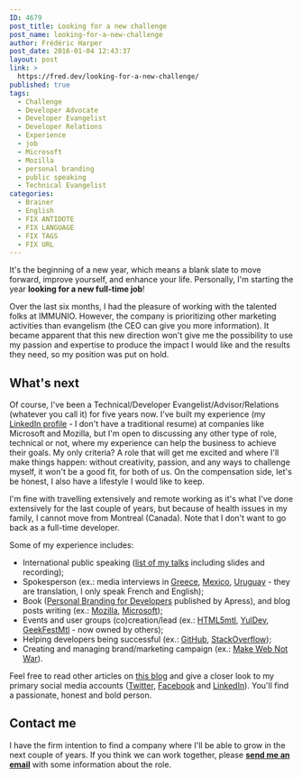 ```yaml
---
ID: 4679
post_title: Looking for a new challenge
post_name: looking-for-a-new-challenge
author: Frédéric Harper
post_date: 2016-01-04 12:43:37
layout: post
link: >
  https://fred.dev/looking-for-a-new-challenge/
published: true
tags:
  - Challenge
  - Developer Advocate
  - Developer Evangelist
  - Developer Relations
  - Experience
  - job
  - Microsoft
  - Mozilla
  - personal branding
  - public speaking
  - Technical Evangelist
categories:
  - Brainer
  - English
  - FIX ANTIDOTE
  - FIX LANGUAGE
  - FIX TAGS
  - FIX URL
---
```

It's the beginning of a new year, which means a blank slate to move forward, improve yourself, and enhance your life. Personally, I'm starting the year <strong>looking for a new full-time job</strong>!

Over the last six months, I had the pleasure of working with the talented folks at IMMUNIO. However, the company is prioritizing other marketing activities than evangelism (the CEO can give you more information). It became apparent that this new direction won't give me the possibility to use my passion and expertise to produce the impact I would like and the results they need, so my position was put on hold.
<h2>What's next</h2>
Of course, I've been a Technical/Developer Evangelist/Advisor/Relations (whatever you call it) for five years now. I've built my experience (my <a href="https://www.linkedin.com/in/fredericharper">LinkedIn profile</a> - I don't have a traditional resume) at companies like Microsoft and Mozilla, but I'm open to discussing any other type of role, technical or not, where my experience can help the business to achieve their goals. My only criteria? A role that will get me excited and where I'll make things happen: without creativity, passion, and any ways to challenge myself, it won't be a good fit, for both of us. On the compensation side, let's be honest, I also have a lifestyle I would like to keep.

I'm fine with travelling extensively and remote working as it's what I've done extensively for the last couple of years, but because of health issues in my family, I cannot move from Montreal (Canada). Note that I don't want to go back as a full-time developer.

Some of my experience includes:
<ul>
 	<li>International public speaking (<a href="http://fred.dev/speaking/">list of my talks</a> including slides and recording);</li>
 	<li>Spokesperson (ex.: media interviews in <a href="https://www.inewsgr.com/101/parousiasi-firefox-app.htm">Greece</a>, <a href="https://www.excelsior.com.mx/hacker/2014/09/05/980129">Mexico</a>, <a href="https://www.cromo.com.uy/cuando-sea-grande-quiero-ser-tecnoevangelista-n582026">Uruguay</a> - they are translation, I only speak French and English);</li>
 	<li>Book (<a href="https://www.apress.com/9781484200025">Personal Branding for Developers</a> published by Apress), and blog posts writing (ex.: <a href="https://hacks.mozilla.org/">Mozilla</a>, <a href="https://blogs.msdn.com/b/cdndevs/">Microsoft</a>);</li>
 	<li>Events and user groups (co)creation/lead (ex.: <a href="https://www.meetup.com/HTML5mtl/">HTML5mtl</a>, <a href="https://www.meetup.com/yuldev/">YulDev</a>, <a href="https://geekfestmtl.com/fr/">GeekFestMtl</a> - now owned by others);</li>
 	<li>Helping developers being successful (ex.: <a href="https://github.com/fharper">GitHub</a>, <a href="https://stackoverflow.com/users/895232/fharper">StackOverflow</a>);</li>
 	<li>Creating and managing brand/marketing campaign (ex.: <a href="https://web.archive.org/web/20130628080719/http://www.webnotwar.ca/">Make Web Not War</a>).</li>
</ul>
Feel free to read other articles on <a href="http://fred.dev">this blog</a> and give a closer look to my primary social media accounts (<a href="https://twitter.com/fharper">Twitter</a>, <a href="https://www.facebook.com/fharper">Facebook</a> and <a href="https://www.linkedin.com/in/fredericharper">LinkedIn</a>). You'll find a passionate, honest and bold person.
<h2>Contact me</h2>
I have the firm intention to find a company where I'll be able to grow in the next couple of years. If you think we can work together, please <strong><a href="mailto:fharper@oocz.net">send me an email</a></strong> with some information about the role.